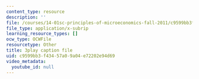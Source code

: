 ```yaml
---
content_type: resource
description: ''
file: /courses/14-01sc-principles-of-microeconomics-fall-2011/c9599bb3f43457a09a04e72202e94d69_zeU8i3pxX9g.vtt
file_type: application/x-subrip
learning_resource_types: []
ocw_type: OCWFile
resourcetype: Other
title: 3play caption file
uid: c9599bb3-f434-57a0-9a04-e72202e94d69
video_metadata:
  youtube_id: null
---
```

